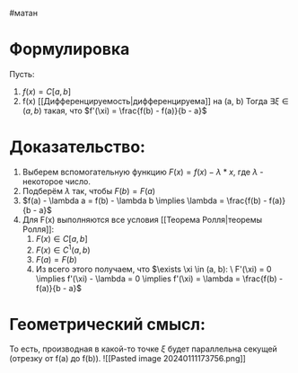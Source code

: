 #матан 
# Формулировка
Пусть:
1. $f(x) = C[a, b]$
2. f(x) [[Дифференцируемость|дифференцируема]] на (a, b)
Тогда $\exists \xi \in (a, b)$ такая, что $f'(\xi) = \frac{f(b) - f(a)}{b - a}$
# Доказательство:
1. Выберем вспомогательную функцию $F(x) = f(x)- \lambda * x$, где $\lambda$ - некоторое число.
2. Подберём $\lambda$ так, чтобы $F(b) = F(a)$
3. $f(a) - \lambda a = f(b) - \lambda b \implies \lambda = \frac{f(b) - f(a)}{b - a}$
4. Для F(x) выполняются все условия [[Теорема Ролля|теоремы Ролля]]:
	1. $F(x) \in C[a, b]$
	2. $F(x) \in C^1(a,b)$
	3. $F(a) = F(b)$
	4. Из всего этого получаем, что $\exists \xi \in (a, b): \ F'(\xi) = 0 \implies f'(\xi) - \lambda = 0 \implies f'(\xi) = \lambda = \frac{f(b) - f(a)}{b - a}$
# Геометрический смысл:
То есть, производная в какой-то точке $\xi$ будет параллельна секущей (отрезку от f(a) до f(b)).
![[Pasted image 20240111173756.png]]